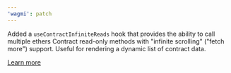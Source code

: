 ```yaml
---
'wagmi': patch
---
```


Added a `useContractInfiniteReads` hook that provides the ability to call multiple ethers Contract read-only methods with "infinite scrolling" ("fetch more") support. Useful for rendering a dynamic list of contract data.

[Learn more](https://wagmi.sh/docs/hooks/useContractInfiniteReads)
